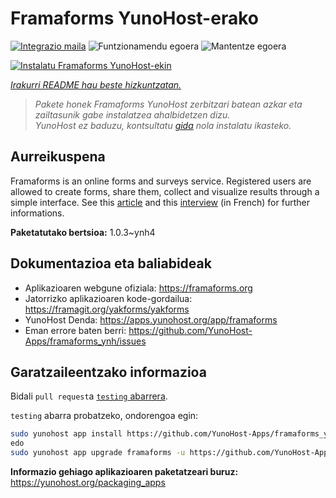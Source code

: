 <!--
Ohart ongi: README hau automatikoki sortu da <https://github.com/YunoHost/apps/tree/master/tools/readme_generator>ri esker
EZ editatu eskuz.
-->

# Framaforms YunoHost-erako

[![Integrazio maila](https://dash.yunohost.org/integration/framaforms.svg)](https://ci-apps.yunohost.org/ci/apps/framaforms/) ![Funtzionamendu egoera](https://ci-apps.yunohost.org/ci/badges/framaforms.status.svg) ![Mantentze egoera](https://ci-apps.yunohost.org/ci/badges/framaforms.maintain.svg)

[![Instalatu Framaforms YunoHost-ekin](https://install-app.yunohost.org/install-with-yunohost.svg)](https://install-app.yunohost.org/?app=framaforms)

*[Irakurri README hau beste hizkuntzatan.](./ALL_README.md)*

> *Pakete honek Framaforms YunoHost zerbitzari batean azkar eta zailtasunik gabe instalatzea ahalbidetzen dizu.*  
> *YunoHost ez baduzu, kontsultatu [gida](https://yunohost.org/install) nola instalatu ikasteko.*

## Aurreikuspena

Framaforms is an online forms and surveys service. Registered users are allowed to create forms, share them, collect and visualize results through a simple interface.
See this [article](https://framablog.org/2016/10/05/framaforms-noffrez-plus-les-reponses-que-vous-collectez-a-google/) and this [interview](https://framablog.org/2016/10/05/en-savoir-un-peu-plus-sur-le-projet-framaforms/) (in French) for further informations.


**Paketatutako bertsioa:** 1.0.3~ynh4
## Dokumentazioa eta baliabideak

- Aplikazioaren webgune ofiziala: <https://framaforms.org>
- Jatorrizko aplikazioaren kode-gordailua: <https://framagit.org/yakforms/yakforms>
- YunoHost Denda: <https://apps.yunohost.org/app/framaforms>
- Eman errore baten berri: <https://github.com/YunoHost-Apps/framaforms_ynh/issues>

## Garatzaileentzako informazioa

Bidali `pull request`a [`testing` abarrera](https://github.com/YunoHost-Apps/framaforms_ynh/tree/testing).

`testing` abarra probatzeko, ondorengoa egin:

```bash
sudo yunohost app install https://github.com/YunoHost-Apps/framaforms_ynh/tree/testing --debug
edo
sudo yunohost app upgrade framaforms -u https://github.com/YunoHost-Apps/framaforms_ynh/tree/testing --debug
```

**Informazio gehiago aplikazioaren paketatzeari buruz:** <https://yunohost.org/packaging_apps>
